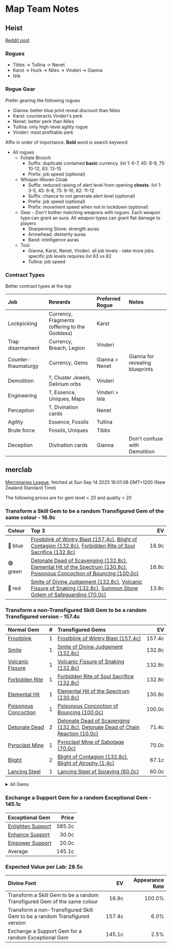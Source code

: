 # Map Team Notes

## Heist

[Reddit post](https://www.reddit.com/r/pathofexile/comments/t9l76f/big_guide_to_heist_how_i_made_a_mirror_in_a_week/)

### Rogues

- Tibbs -> Tullina -> Nenet
- Karst -> Huck -> Niles -> Vinderi -> Gianna
- Isla

### Rogue Gear

Prefer gearing the following rogues

- Gianna: better blue print reveal discount than Niles
- Karst: counteracts Vinderi's perk
- Nenet: better perk than Niles
- Tullina: only high-level agility rogue
- Vinderi: most profitable perk

Affix in order of importance. **Bold** word is search keyword

- All rogues
  - Foliate Brooch
    - Suffix: duplicate contained **basic** currency. ilvl 1: 6-7, 45: 8-9, 75:
      10-12, 83: 13-15
    - Prefix: job speed (optional)
  - Whisper-Woven Cloak
    - Suffix: reduced raising of alert level from opening **chests**. ilvl 1:
      3-5, 45: 6-8, 75: 9-10, 82: 11-12
    - Suffix: chance to not generate alert level (optional)
    - Prefix: job speed (optional)
    - Prefix: movement speed when not in lockdown (optional)
  - Gear - Don't bother matching weapons with rogues. Each weapon type can grant
    an aura. All weapon types can grant flat damage to players
    - Sharpening Stone: strength auras
    - Arrowhead: dexterity auras
    - Band: intelligence auras
  - Tool
    - Gianna, Karst, Nenet, Vinderi: all job levels - take more jobs. specific
      job levels requires ilvl 83 vs 82
    - Tullina: job speed

### Contract Types

Better contract types at the top

| Job                 | Rewards                                       | Preferred Rogue | Notes                           |
| :------------------ | :-------------------------------------------- | :-------------- | :------------------------------ |
| Lockpicking         | Currency, Fragments (offering to the Goddess) | Karst           |                                 |
| Trap disarmament    | Currency, Breach, Legion                      | Vinderi         |                                 |
| Counter-thaumaturgy | Currency, Gems                                | Gianna > Nenet  | Gianna for revealing blueprints |
| Demolition          | ?, Cluster Jewels, Delirium orbs              | Vinderi         |                                 |
| Engineering         | ?, Essence, Uniques, Maps                     | Vinderi > Isla  |                                 |
| Perception          | ?, Divination cards                           | Nenet           |                                 |
| Agility             | Essence, Fossils                              | Tullina         |                                 |
| Brute force         | Fossils, Uniques                              | Tibbs           |                                 |
| Deception           | Divination cards                              | Gianna          | Don't confuse with Demolition   |

## merclab

[Mercenaries League](https://poe.ninja/economy/mercenaries/skill-gems), fetched at Sun Sep 14 2025 16:01:08 GMT+1200 (New Zealand Standard Time)

The following prices are for gem level < 20 and quality < 20

### Transform a Skill Gem to be a random Transfigured Gem of the same colour - 16.9c

Colour | Top 3 | EV
:- | :- | -:
🔵 blue | [Frostblink of Wintry Blast (157.4c)](https://poe.ninja/economy/mercenaries/skill-gems/frostblink-of-wintry-blast-1), [Blight of Contagion (132.8c)](https://poe.ninja/economy/mercenaries/skill-gems/blight-of-contagion-1), [Forbidden Rite of Soul Sacrifice (132.8c)](https://poe.ninja/economy/mercenaries/skill-gems/forbidden-rite-of-soul-sacrifice-1) | 16.9c
🟢 green | [Detonate Dead of Scavenging (132.8c)](https://poe.ninja/economy/mercenaries/skill-gems/detonate-dead-of-scavenging-1), [Elemental Hit of the Spectrum (130.8c)](https://poe.ninja/economy/mercenaries/skill-gems/elemental-hit-of-the-spectrum-1), [Poisonous Concoction of Bouncing (100.0c)](https://poe.ninja/economy/mercenaries/skill-gems/poisonous-concoction-of-bouncing-1) | 16.8c
🔴 red | [Smite of Divine Judgement (132.8c)](https://poe.ninja/economy/mercenaries/skill-gems/smite-of-divine-judgement-1), [Volcanic Fissure of Snaking (132.8c)](https://poe.ninja/economy/mercenaries/skill-gems/volcanic-fissure-of-snaking-1), [Summon Stone Golem of Safeguarding (70.0c)](https://poe.ninja/economy/mercenaries/skill-gems/summon-stone-golem-of-safeguarding-1) | 13.8c

### Transform a non-Transfigured Skill Gem to be a random Transfigured version - 157.4c
Normal Gem | # | Transfigured Gems | EV
 :- | -: | :- | -: 
[Frostblink](https://www.poewiki.net/wiki/Frostblink) | 1 | [Frostblink of Wintry Blast (157.4c)](https://poe.ninja/economy/mercenaries/skill-gems/frostblink-of-wintry-blast-1) | 157.4c
[Smite](https://www.poewiki.net/wiki/Smite) | 1 | [Smite of Divine Judgement (132.8c)](https://poe.ninja/economy/mercenaries/skill-gems/smite-of-divine-judgement-1) | 132.8c
[Volcanic Fissure](https://www.poewiki.net/wiki/Volcanic_Fissure) | 1 | [Volcanic Fissure of Snaking (132.8c)](https://poe.ninja/economy/mercenaries/skill-gems/volcanic-fissure-of-snaking-1) | 132.8c
[Forbidden Rite](https://www.poewiki.net/wiki/Forbidden_Rite) | 1 | [Forbidden Rite of Soul Sacrifice (132.8c)](https://poe.ninja/economy/mercenaries/skill-gems/forbidden-rite-of-soul-sacrifice-1) | 132.8c
[Elemental Hit](https://www.poewiki.net/wiki/Elemental_Hit) | 1 | [Elemental Hit of the Spectrum (130.8c)](https://poe.ninja/economy/mercenaries/skill-gems/elemental-hit-of-the-spectrum-1) | 130.8c
[Poisonous Concoction](https://www.poewiki.net/wiki/Poisonous_Concoction) | 1 | [Poisonous Concoction of Bouncing (100.0c)](https://poe.ninja/economy/mercenaries/skill-gems/poisonous-concoction-of-bouncing-1) | 100.0c
[Detonate Dead](https://www.poewiki.net/wiki/Detonate_Dead) | 2 | [Detonate Dead of Scavenging (132.8c)](https://poe.ninja/economy/mercenaries/skill-gems/detonate-dead-of-scavenging-1), [Detonate Dead of Chain Reaction (10.0c)](https://poe.ninja/economy/mercenaries/skill-gems/detonate-dead-of-chain-reaction-1) | 71.4c
[Pyroclast Mine](https://www.poewiki.net/wiki/Pyroclast_Mine) | 1 | [Pyroclast Mine of Sabotage (70.0c)](https://poe.ninja/economy/mercenaries/skill-gems/pyroclast-mine-of-sabotage-1) | 70.0c
[Blight](https://www.poewiki.net/wiki/Blight) | 2 | [Blight of Contagion (132.8c)](https://poe.ninja/economy/mercenaries/skill-gems/blight-of-contagion-1), [Blight of Atrophy (1.4c)](https://poe.ninja/economy/mercenaries/skill-gems/blight-of-atrophy-1) | 67.1c
[Lancing Steel](https://www.poewiki.net/wiki/Lancing_Steel) | 1 | [Lancing Steel of Spraying (60.0c)](https://poe.ninja/economy/mercenaries/skill-gems/lancing-steel-of-spraying-1) | 60.0c

<details><summary> All Gems </summary>

```
- 157.4 Frostblink (1, Frostblink of Wintry Blast)
- 132.8 Smite (1, Smite of Divine Judgement)
- 132.8 Volcanic Fissure (1, Volcanic Fissure of Snaking)
- 132.8 Forbidden Rite (1, Forbidden Rite of Soul Sacrifice)
- 130.8 Elemental Hit (1, Elemental Hit of the Spectrum)
- 100.0 Poisonous Concoction (1, Poisonous Concoction of Bouncing)
- 71.4 Detonate Dead (2, Detonate Dead of Scavenging, Detonate Dead of Chain Reaction)
- 70.0 Pyroclast Mine (1, Pyroclast Mine of Sabotage)
- 67.1 Blight (2, Blight of Contagion, Blight of Atrophy)
- 60.0 Lancing Steel (1, Lancing Steel of Spraying)
- 55.0 Firestorm (2, Firestorm of Pelting, Firestorm of Meteors)
- 52.5 Penance Brand (2, Penance Brand of Dissipation, Penance Brand of Conduction)
- 46.5 Cyclone (1, Cyclone of Tumult)
- 42.6 Blink Arrow (2, Blink Arrow of Prismatic Clones, Blink Arrow of Bombarding Clones)
- 39.8 Mirror Arrow (2, Mirror Arrow of Bombarding Clones, Mirror Arrow of Prismatic Clones)
- 37.5 Summon Stone Golem (2, Summon Stone Golem of Safeguarding, Summon Stone Golem of Hordes)
- 35.6 Summon Lightning Golem (1, Summon Lightning Golem of Hordes)
- 30.3 Animate Weapon (2, Animate Weapon of Self Reflection, Animate Weapon of Ranged Arms)
- 29.4 Righteous Fire (1, Righteous Fire of Arcane Devotion)
- 29.1 Summon Holy Relic (1, Summon Holy Relic of Conviction)
- 27.4 Cremation (2, Cremation of the Volcano, Cremation of Exhuming)
- 26.5 Crackling Lance (2, Crackling Lance of Disintegration, Crackling Lance of Branching)
- 23.5 Ethereal Knives (2, Ethereal Knives of the Massacre, Ethereal Knives of Lingering Blades)
- 22.5 Bladefall (2, Bladefall of Volleys, Bladefall of Impaling)
- 22.5 Lacerate (2, Lacerate of Haemorrhage, Lacerate of Butchering)
- 20.0 Frenzy (1, Frenzy of Onslaught)
- 20.0 Flame Surge (1, Flame Surge of Combusting)
- 20.0 Kinetic Blast (1, Kinetic Blast of Clustering)
- 17.5 Spark (2, Spark of the Nova, Spark of Unpredictability)
- 16.2 Purifying Flame (1, Purifying Flame of Revelations)
- 15.0 Viper Strike (1, Viper Strike of the Mamba)
- 15.0 Lightning Trap (1, Lightning Trap of Sparking)
- 15.0 Summon Skeletons (2, Summon Skeletons of Mages, Summon Skeletons of Archers)
- 14.5 Flicker Strike (1, Flicker Strike of Power)
- 14.3 Summon Carrion Golem (2, Summon Carrion Golem of Hordes, Summon Carrion Golem of Scavenging)
- 12.5 Ball Lightning (2, Ball Lightning of Orbiting, Ball Lightning of Static)
- 12.2 Toxic Rain (2, Toxic Rain of Withering, Toxic Rain of Sporeburst)
- 10.8 Summon Chaos Golem (2, Summon Chaos Golem of the Maelström, Summon Chaos Golem of Hordes)
- 10.7 Flameblast (2, Flameblast of Celerity, Flameblast of Contraction)
- 10.4 Kinetic Bolt (1, Kinetic Bolt of Fragmentation)
- 10.1 Bane (1, Bane of Condemnation)
- 10.0 Discharge (1, Discharge of Misery)
- 10.0 Ice Spear (1, Ice Spear of Splitting)
- 10.0 Lightning Conduit (1, Lightning Conduit of the Heavens)
- 10.0 Power Siphon (1, Power Siphon of the Archmage)
- 10.0 Summon Raging Spirit (1, Summon Raging Spirit of Enormity)
- 10.0 Vortex (1, Vortex of Projection)
- 9.8 Scourge Arrow (1, Scourge Arrow of Menace)
- 9.7 Soulrend (2, Soulrend of Reaping, Soulrend of the Spiral)
- 9.4 Raise Zombie (2, Raise Zombie of Falling, Raise Zombie of Slamming)
- 9.1 Cold Snap (1, Cold Snap of Power)
- 9.0 Ice Nova (2, Ice Nova of Frostbolts, Ice Nova of Deep Freeze)
- 9.0 Storm Brand (1, Storm Brand of Indecision)
- 8.7 Tornado (3, Tornado of Elemental Turbulence, Tornado Shot of Cloudburst, Tornado Shot)
- 8.6 Barrage (1, Barrage of Volley Fire)
- 8.5 Incinerate (2, Incinerate of Venting, Incinerate of Expanse)
- 8.0 Frost Blades (1, Frost Blades of Katabasis)
- 8.0 Lightning Strike (1, Lightning Strike of Arcing)
- 8.0 Void Sphere (1, Void Sphere of Rending)
- 7.3 Lightning Spire Trap (2, Lightning Spire Trap of Zapping, Lightning Spire Trap of Overloading)
- 6.9 Divine Ire (2, Divine Ire of Holy Lightning, Divine Ire of Disintegration)
- 6.8 Double Strike (2, Double Strike of Momentum, Double Strike of Impaling)
- 6.8 Contagion (2, Contagion of Subsiding, Contagion of Transference)
- 6.7 Storm Rain (2, Storm Rain of the Fence, Storm Rain of the Conduit)
- 6.6 Molten Strike (1, Molten Strike of the Zenith)
- 6.5 Icicle Mine (2, Icicle Mine of Fanning, Icicle Mine of Sabotage)
- 6.5 Summon Flame Golem (2, Summon Flame Golem of Hordes, Summon Flame Golem of the Meteor)
- 6.0 Volatile Dead (2, Volatile Dead of Confinement, Volatile Dead of Seething)
- 6.0 Rain of Arrows (2, Rain of Arrows of Saturation, Rain of Arrows of Artillery)
- 5.8 Hexblast (2, Hexblast of Havoc, Hexblast of Contradiction)
- 5.8 Raise Spectre (1, Raise Spectre of Transience)
- 5.6 Ground Slam (1, Ground Slam of Earthshaking)
- 5.4 Fire Trap (1, Fire Trap of Blasting)
- 5.4 Bodyswap (1, Bodyswap of Sacrifice)
- 5.4 Eye of Winter (2, Eye of Winter of Transience, Eye of Winter of Finality)
- 5.4 Glacial Cascade (1, Glacial Cascade of the Fissure)
- 5.4 Lightning Tendrils (2, Lightning Tendrils of Escalation, Lightning Tendrils of Eccentricity)
- 5.4 Stormbind (1, Stormbind of Teleportation)
- 5.2 Arc (5, Arc of Oscillating, Arc of Surging, Arcanist Brand, Arctic Armour, Arcane Cloak)
- 5.2 Blade Blast (2, Blade Blast of Unloading, Blade Blast of Dagger Detonation)
- 5.1 Summon Reaper (2, Summon Reaper of Revenants, Summon Reaper of Eviscerating)
- 5.0 Animate Guardian (1, Animate Guardian of Smiting)
- 5.0 Leap Slam (1, Leap Slam of Groundbreaking)
- 5.0 Blade Flurry (1, Blade Flurry of Incision)
- 5.0 Caustic Arrow (1, Caustic Arrow of Poison)
- 5.0 Dual Strike (1, Dual Strike of Ambidexterity)
- 5.0 Ice Trap (1, Ice Trap of Hollowness)
- 5.0 Puncture (1, Puncture of Shanking)
- 5.0 Siege Ballista (1, Siege Ballista of Splintering)
- 5.0 Summon Ice Golem (2, Summon Ice Golem of Hordes, Summon Ice Golem of Shattering)
- 5.0 Flame Dash (1, Flame Dash of Return)
- 5.0 Frost Bomb (2, Frost Bomb of Instability, Frost Bomb of Forthcoming)
- 5.0 Galvanic Field (1, Galvanic Field of Intensity)
- 5.0 Scorching Ray (1, Scorching Ray of Immolation)
- 4.9 Ice Shot (1, Ice Shot of Penetration)
- 4.8 Essence Drain (2, Essence Drain of Desperation, Essence Drain of Wickedness)
- 4.7 Bear Trap (1, Bear Trap of Skewers)
- 4.6 Blade Vortex (1, Blade Vortex of the Scythe)
- 4.6 Burning Arrow (1, Burning Arrow of Vigour)
- 4.5 Armageddon Brand (2, Armageddon Brand of Recall, Armageddon Brand of Volatility)
- 4.4 Artillery Ballista (2, Artillery Ballista of Cross Strafe, Artillery Ballista of Focus Fire)
- 4.0 Consecrated Path (1, Consecrated Path of Endurance)
- 4.0 Shield Crush (1, Shield Crush of the Chieftain)
- 4.0 Tectonic Slam (1, Tectonic Slam of Cataclysm)
- 4.0 Lightning Arrow (1, Lightning Arrow of Electrocution)
- 4.0 Snipe (1, Sniper's Mark)
- 3.8 Shrapnel Ballista (1, Shrapnel Ballista of Steel)
- 3.8 Wild Strike (1, Wild Strike of Extremes)
- 3.5 Infernal Blow (1, Infernal Blow of Immolation)
- 3.4 Rage Vortex (1, Rage Vortex of Berserking)
- 3.3 Holy Flame Totem (1, Holy Flame Totem of Ire)
- 3.2 Ice Crash (1, Ice Crash of Cadence)
- 3.2 Blade Trap (2, Blade Trap of Laceration, Blade Trap of Greatswords)
- 3.0 Absolution (1, Absolution of Inspiring)
- 3.0 Bladestorm (1, Bladestorm of Uncertainty)
- 3.0 Earthquake (1, Earthquake of Amplification)
- 3.0 Earthshatter (2, Earthshatter of Prominence, Earthshatter of Fragility)
- 3.0 Glacial Hammer (1, Glacial Hammer of Shattering)
- 3.0 Explosive Trap (2, Explosive Trap of Magnitude, Explosive Trap of Shrapnel)
- 3.0 Wither (1, Withering Step)
- 2.9 Boneshatter (2, Boneshatter of Complex Trauma, Boneshatter of Carnage)
- 2.9 Sunder (1, Sunder of Earthbreaking)
- 2.9 Perforate (2, Perforate of Duality, Perforate of Bloodshed)
- 2.8 Shattering Steel (1, Shattering Steel of Ammunition)
- 2.8 Spectral Throw (1, Spectral Throw of Materialising)
- 2.7 Seismic Trap (1, Seismic Trap of Swells)
- 2.7 Spectral Shield Throw (1, Spectral Shield Throw of Shattering)
- 2.4 Galvanic Arrow (2, Galvanic Arrow of Surging, Galvanic Arrow of Energy)
- 2.2 Frozen Legion (1, Frozen Legion of Rallying)
- 2.0 Dominating Blow (1, Dominating Blow of Inspiring)
- 2.0 Exsanguinate (1, Exsanguinate of Transmission)
- 2.0 Splitting Steel (1, Splitting Steel of Ammunition)
- 1.2 Explosive Concoction (1, Explosive Concoction of Destruction)
- 1.1 Cleave (1, Cleave of Rage)
- 1.0 Reave (1, Reave of Refraction)
- 1.0 Split Arrow (1, Split Arrow of Splitting)
```

</details>

### Exchange a Support Gem for a random Exceptional Gem - 145.1c

Exceptional Gem | Price
 :- | -: 
[Enlighten Support](https://poe.ninja/economy/mercenaries/skill-gems/enlighten-support-1) | 385.2c
[Enhance Support](https://poe.ninja/economy/mercenaries/skill-gems/enhance-support-1) | 30.0c
[Empower Support](https://poe.ninja/economy/mercenaries/skill-gems/empower-support-1) | 20.0c
Average | 145.1c

### Expected Value per Lab: 28.5c

Divine Font | EV | Appearance Rate
 :- | -: | -: 
Transform a Skill Gem to be a random Transfigured Gem of the same colour | 16.9c | 100.0%
Transform a non-Transfigured Skill Gem to be a random Transfigured version | 157.4c | 6.0%
Exchange a Support Gem for a random Exceptional Gem | 145.1c | 2.5%
